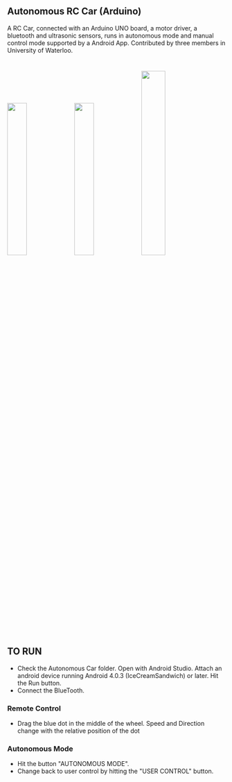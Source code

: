 ## Autonomous RC Car (Arduino)
A RC Car, connected with an Arduino UNO board, a motor driver, a bluetooth and ultrasonic sensors, runs in autonomous mode and manual control mode supported by a Android App. Contributed by three members in University of Waterloo.
#
<img src="https://user-images.githubusercontent.com/35350176/37191387-30a9028a-232d-11e8-95e9-70f1f32581ff.jpg" width=30%></img>
<img src="https://user-images.githubusercontent.com/35350176/37191391-3b9d259a-232d-11e8-9610-31547f5f7125.jpg" width=30%></img> 
<img src="https://user-images.githubusercontent.com/35350176/37191392-3e501f40-232d-11e8-8acf-2b86b0d9b9cc.jpg" width=33%></img> 
#
## TO RUN
- Check the Autonomous Car folder. Open with Android Studio. Attach an android device running Android 4.0.3 (IceCreamSandwich) or later. Hit the Run button.
- Connect the BlueTooth.
### Remote Control
- Drag the blue dot in the middle of the wheel. Speed and Direction change with the relative position of the dot
### Autonomous Mode
- Hit the button "AUTONOMOUS MODE".
- Change back to user control by hitting the "USER CONTROL" button. 

